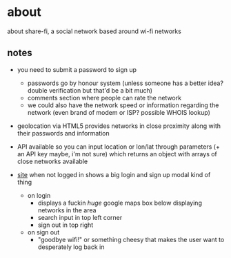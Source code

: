 # about
about share-fi, a social network based around wi-fi networks

## notes

- you need to submit a password to sign up
	- passwords go by honour system (unless someone has a better idea? double verification but that'd be a bit much)
	- comments section where people can rate the network
	- we could also have the network speed or information regarding the network (even brand of modem or ISP? possible WHOIS lookup)
	
- geolocation via HTML5 provides networks in close proximity along with their passwords and information

- API available so you can input location or lon/lat through parameters (+ an API key maybe, i'm not sure) which returns an object with arrays of close networks available

- [site](https://github.com/share-fi/site) when not logged in shows a big login and sign up modal kind of thing
	- on login
		- displays a fuckin *huge* google maps box below displaying networks in the area
		- search input in top left corner
		- sign out in top right
	- on sign out
		- "goodbye wifi!" or something cheesy that makes the user want to desperately log back in